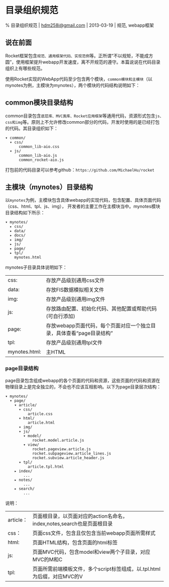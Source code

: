 # 目录组织规范

% 目录组织规范
| hdm258i@gmail.com
| 2013-03-19
| 规范, webapp框架

## 说在前面

Rocket框架包含`规范、通用框架代码、实现范例`等。正所谓“不以规矩，不能成方圆”，使用框架提升webapp开发速度，离不开规范的遵守。本篇说说在代码目录组织上有哪些规范。

使用Rocket实现的WebApp代码至少包含两个模块，`common模块和主模块`（以mynotes为例，主模块为mynotes），两个模块的代码结构说明如下：

## common模块目录结构

common目录包含`底层库、MVC类库、Rocket应用框架`等通用代码，资源形式包含`js、css和img`等。原则上不允许修改common部分的代码，开发时使用的是已经打包的代码。其目录组织如下：

    ▾ common/
      ▾ css/
          common_lib-aio.css
      ▾ js/                                                                                                                                                         
          common_lib-aio.js
          common_rocket-aio.js

打包前的代码目录可以参考github：`https://github.com/MichaelHu/rocket`
  
## 主模块（mynotes）目录结构

以`mynotes`为例，主模块包含具体webapp的实现代码，包含配置、具体页面代码（css、html、tpl、js、img），
开发者的主要工作在主模块当中。mynotes模块目录结构如下所示：

    ▾ mynotes/
      ▸ css/
      ▸ data/
      ▸ docs/
      ▸ img/
      ▸ js/
      ▸ page/
      ▸ tpl/
        mynotes.html

mynotes子目录具体说明如下：

<table>
<tr><td>css:</td><td>存放产品级别通用css文件</td></tr>
<tr><td>data:</td><td>存放FIS数据模拟相关文件</td></tr>
<tr><td>img:</td><td>存放产品级别通用img文件</td></tr>
<tr><td>js:</td><td>存放路由配置、初始化代码、其他配置或帮助代码(可自行添加)</td></tr>
<tr><td>page:</td><td>存放webapp页面代码，每个页面对应一个独立目录，具体查看“page目录结构”</td></tr>
<tr><td>tpl:</td><td>存放产品级别通用tpl文件</td></tr>
<tr><td>mynotes.html:</td><td>主HTML</td></tr>
</table>

  
### page目录结构

page目录包含组成webapp的各个页面的代码和资源，这些页面的代码和资源在物理目录上是完全独立的，不会也不应该互相影响。以下为page目录层次结构：

    ▾ mynotes/
      ▾ page/
        ▾ article/
          ▾ css/
              article.css
          ▾ html/
              article.html
          ▾ img/
          ▾ js/
            ▾ model/
                rocket.model.article.js
            ▾ view/
                rocket.pageview.article.js
                rocket.subpageview.article_lines.js
                rocket.subview.article_header.js
          ▾ tpl/
              article.tpl.html
        ▸ index/
            ...
        ▸ notes/
            ...
        ▸ search/
            ...

说明：

<table>
<tr><td>article：</td><td>页面根目录，以页面对应的action名命名，index,notes,search也是页面根目录</td></tr>
<tr><td>css：</td><td>页面css文件，包含且仅包含当前webapp页面所需样式</td></tr>
<tr><td>html:</td><td>页面HTML结构，包含页面的html标签</td></tr>
<tr><td>js:</td><td>页面MVC代码，包含model和view两个子目录，对应MVC的M和C</td></tr>
<tr><td>tpl:</td><td>页面所需前端模板文件，多个script标签组成，以.tpl.html为后缀，对应MVC的V</td></tr>
</table>

